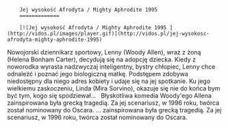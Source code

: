 
        Jej wysokość Afrodyta / Mighty Aphrodite 1995 
        =============
        
        [![Jej wysokość Afrodyta / Mighty Aphrodite 1995 ](http://vidos.pl/images/player.gif)](http://vidos.pl/jej-wysokosc-afrodyta-mighty-aphrodite-1995)
        
        
 Nowojorski dziennikarz sportowy, Lenny (Woody Allen), wraz z żoną (Helena Bonham Carter), decydują się na adopcję dziecka. Kiedy z noworodka wyrasta nadzwyczaj inteligentny, bystry chłopiec, Lenny chce odnaleźć i poznać jego biologiczną matkę. Podstępem zdobywa niedostępny dla niego adres kobiety i udaje się na jej spotkanie. Ku jego wielkiemu zaskoczeniu, Linda (Mira Sorvino), okazuje się nie do końca bym być tym, kogo się spodziewał…   Błyskotliwa komedia Woody'ego Allena zainspirowana była grecką tragedią. Za jej scenariusz, w 1996 roku, twórca został nominowany do Oscara.   ... zainspirowana była grecką tragedią. Za jej scenariusz, w 1996 roku, twórca został nominowany do Oscara.
    